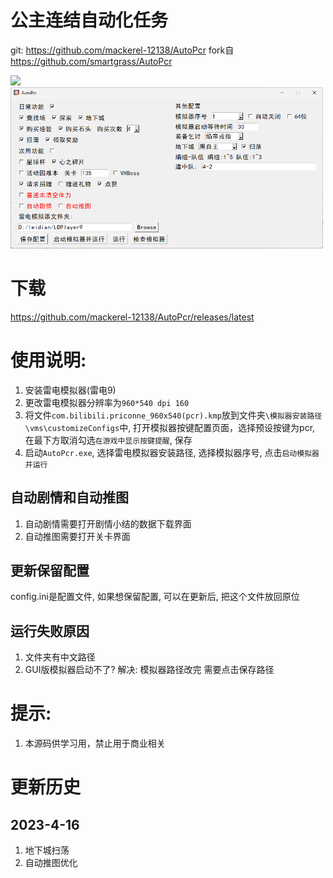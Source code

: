 # 公主连结自动化任务 
git: https://github.com/mackerel-12138/AutoPcr
fork自 https://github.com/smartgrass/AutoPcr

<img src="https://github.com/mackerel-12138/AutoPcr/blob/main/png/Top.png" width= "500"/>
<img src="https://github.com/mackerel-12138/AutoPcr/blob/main/png/GUIWindow.png" width= "500"/>

# 下载
https://github.com/mackerel-12138/AutoPcr/releases/latest

# 使用说明: 
1. 安装雷电模拟器(雷电9)
2. 更改雷电模拟器分辨率为```960*540 dpi 160```
3. 将文件```com.bilibili.priconne_960x540(pcr).kmp```放到文件夹```\模拟器安装路径\vms\customizeConfigs```中, 打开模拟器按键配置页面，选择预设按键为pcr, 在最下方取消勾选```在游戏中显示按键提醒```, 保存
4. 启动```AutoPcr.exe```, 选择雷电模拟器安装路径, 选择模拟器序号, 点击```启动模拟器并运行```

## 自动剧情和自动推图
1. 自动剧情需要打开剧情小结的数据下载界面
2. 自动推图需要打开关卡界面

## 更新保留配置
config.ini是配置文件, 如果想保留配置, 可以在更新后, 把这个文件放回原位

## 运行失败原因
1. 文件夹有中文路径
2. GUI版模拟器启动不了?  解决: 模拟器路径改完 需要点击保存路径

# 提示:
1. 本源码供学习用，禁止用于商业相关

# 更新历史
## 2023-4-16
1. 地下城扫荡
2. 自动推图优化